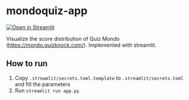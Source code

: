 # mondoquiz-app
[![Open in Streamlit](https://static.streamlit.io/badges/streamlit_badge_black_white.svg)](https://kota7-mondoquiz-app-app-xk3qdp.streamlitapp.com/)


Visualize the score distribution of Quiz Mondo (https://mondo.quizknock.com/).
Implemented with streamlit.

## How to run

1. Copy `.streamlit/secrets.toml.template` to `.streamlit/secrets.toml` and fill the parameters
2. Run `streamlit run app.py`
